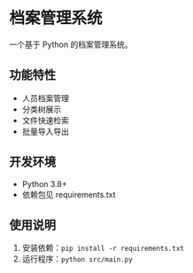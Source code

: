  # 档案管理系统

一个基于 Python 的档案管理系统。

## 功能特性
- 人员档案管理
- 分类树展示
- 文件快速检索
- 批量导入导出

## 开发环境
- Python 3.8+
- 依赖包见 requirements.txt

## 使用说明
1. 安装依赖：`pip install -r requirements.txt`
2. 运行程序：`python src/main.py`